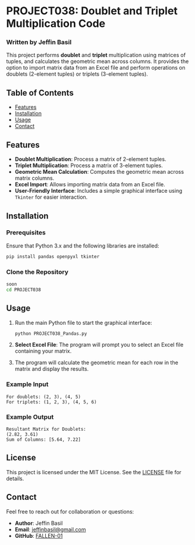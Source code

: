 # PROJECT038: Doublet and Triplet Multiplication Code

### Written by Jeffin Basil

This project performs **doublet** and **triplet** multiplication using matrices of tuples, and calculates the geometric mean across columns. It provides the option to import matrix data from an Excel file and perform operations on doublets (2-element tuples) or triplets (3-element tuples).

## Table of Contents

- [Features](#features)
- [Installation](#installation)
- [Usage](#usage)
- [Contact](#contact)

## Features

- **Doublet Multiplication**: Process a matrix of 2-element tuples.
- **Triplet Multiplication**: Process a matrix of 3-element tuples.
- **Geometric Mean Calculation**: Computes the geometric mean across matrix columns.
- **Excel Import**: Allows importing matrix data from an Excel file.
- **User-Friendly Interface**: Includes a simple graphical interface using `Tkinter` for easier interaction.

## Installation

### Prerequisites

Ensure that Python 3.x and the following libraries are installed:

```bash
pip install pandas openpyxl tkinter
```

### Clone the Repository

```bash
soon
cd PROJECT038
```

## Usage

1. Run the main Python file to start the graphical interface:
    ```bash
    python PROJECT038_Pandas.py
    ```

2. **Select Excel File**: The program will prompt you to select an Excel file containing your matrix.

3. The program will calculate the geometric mean for each row in the matrix and display the results.


### Example Input

```text
For doublets: (2, 3), (4, 5)
For triplets: (1, 2, 3), (4, 5, 6)
```

### Example Output

```text
Resultant Matrix for Doublets:
(2.82, 3.61)
Sum of Columns: [5.64, 7.22]
```


## License

This project is licensed under the MIT License. See the [LICENSE](LICENSE) file for details.

## Contact

Feel free to reach out for collaboration or questions:

- **Author**: Jeffin Basil
- **Email**: jeffinbasil@gmail.com
- **GitHub**: [FALLEN-01](https://github.com/FALLEN-01)

